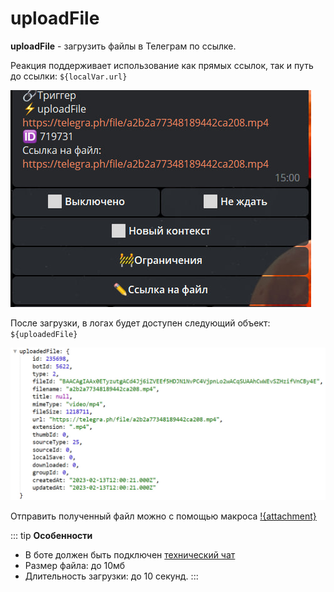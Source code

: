 # uploadFile
**uploadFile** - загрузить файлы в Телеграм по ссылке. 

Реакция поддерживает использование как прямых ссылок, так и путь до ссылки: ```${localVar.url}```

![](./1.jpg)

После загрузки, в логах будет доступен следующий объект: ```${uploadedFile}```

![](./2.jpg)

Отправить полученный файл можно с помощью макроса [!{attachment}](/ext/macros/attachment/#fileid)

::: tip **Особенности**
* В боте должен быть подключен [технический чат](https://qnext.app/docs/admin/setting/#%D0%BE%D0%B1%D1%89%D0%B8%D0%B5-%D0%BD%D0%B0%D1%81%D1%82%D1%80%D0%BE%D0%B8%D0%BA%D0%B8-%D0%B1%D0%BE%D1%82%D0%B0)
* Размер файла: до 10мб
* Длительность загрузки: до 10 секунд.
::: 


